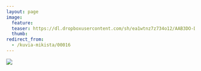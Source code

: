 ```yaml
---
layout: page
image:
  feature:
  teaser: https://dl.dropboxusercontent.com/sh/ea1wtnz7z734o12/AAB3DO-DD3M60FGdydY-bLZga/mikin-kuvat/2/IMG23835-245px.jpg
  thumb:
redirect_from:
  - /kuvia-mikista/00016
---
```


[![](https://dl.dropboxusercontent.com/sh/ea1wtnz7z734o12/AACEgeAtDsJXa-qbkWBHZzcna/mikin-kuvat/3/IMG23835-800px.jpg)](https://dl.dropboxusercontent.com/sh/ea1wtnz7z734o12/AAASih0FtnC8yvZpG2Q3QyR3a/mikin-kuvat/3/IMG23835.jpg)
